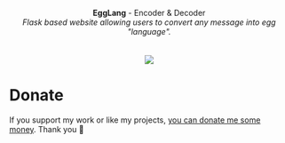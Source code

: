 <p align="center">
	<b>EggLang</b> - Encoder & Decoder
	<br>
 	<i>Flask based website allowing users to convert any message into egg "language".</i>
	<br><br><br>
	<img src="https://user-images.githubusercontent.com/48186982/200585473-ba7fbe7d-66b3-4f85-853e-2cd607f1aea1.png">
</p>

# Donate
If you support my work or like my projects, [you can donate me some money](https://github.com/hXR16F/donate/blob/master/README.md). Thank you 💙
